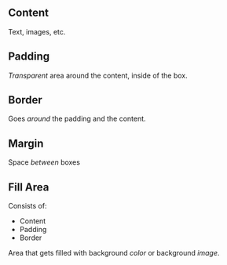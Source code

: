 ## Content
Text, images, etc.
## Padding
*Transparent* area around the content, inside of the box.
## Border
Goes *around* the padding and the content.
## Margin
Space *between* boxes
## Fill Area
Consists of:
- Content
- Padding
- Border

Area that gets filled with background *color* or background *image*.